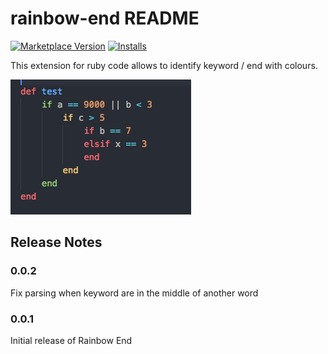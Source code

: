 # rainbow-end README

[![Marketplace Version](https://vsmarketplacebadge.apphb.com/version/jduponchelle.rainbow-end.svg)](https://marketplace.visualstudio.com/items?itemName=jduponchelle.rainbow-end) [![Installs](https://vsmarketplacebadge.apphb.com/installs/jduponchelle.rainbow-end.svg)](https://marketplace.visualstudio.com/items?itemName=jduponchelle.rainbow-end)

This extension for ruby code allows to identify keyword / end with colours.

![Ruby](images/1.png)

## Release Notes

### 0.0.2

Fix parsing when keyword are in the middle of another word

### 0.0.1

Initial release of Rainbow End
